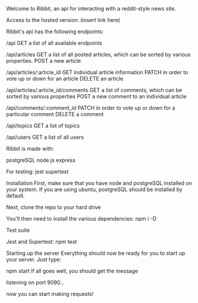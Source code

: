 Welcome to Ribbit, an api for interacting with a reddit-style news site.

Access to the hosted version: (insert link here)

Ribbit's api has the following endpoints:

/api
GET a list of all available endpoints

/api/articles
GET a list of all posted articles, which can be sorted by various properties.
POST a new article

/api/articles/:article_id
GET individual article information
PATCH in order to vote up or down for an article
DELETE an article

/api/articles/:article_id/comments
GET a list of comments, which can be sorted by various properties
POST a new comment to an individual article

/api/comments/:comment_id
PATCH in order to vote up or down for a particular comment
DELETE a comment

/api/topics
GET a list of topics

/api/users
GET a list of all users

Ribbit is made with:

postgreSQL
node.js 
express

For testing:
jest
supertest

Installation
First, make sure that you have node and postgreSQL installed on your system. If you are using ubuntu, postgreSQL should be installed by default.

Next, clone the repo to your hard drive 

You'll then need to install the various dependencies: npm i -D

Test suite

Jest and Supertest: npm test

Starting up the server
Everything should now be ready for you to start up your server. Just type:

npm start
If all goes well, you should get the message

listening on port 9090...

now you can start making requests!